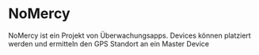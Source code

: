# NoMercy
NoMercy ist ein Projekt von Überwachungsapps. Devices können platziert werden und ermitteln den GPS Standort an ein Master Device
